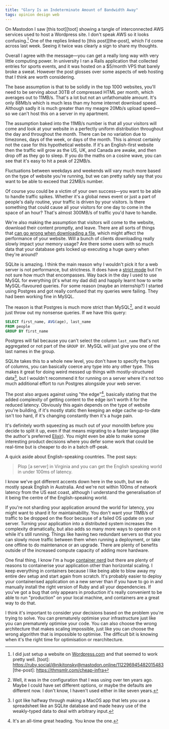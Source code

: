 ```yaml
---
title: "Glory Is an Indeterminate Amount of Bandwidth Away"
tags: opinion design web
---
```


On Mastodon I saw [this toot][toot] showing a tangle of interconnected AWS services used to host a Wordpress site. I don't speak AWS so it looks confusing.[^wordpress] One of the replies linked to [this post][the-post], which I'd come across last week. Seeing it twice was clearly a sign to share my thoughts.

[^wordpress]: I did just setup a website on [Wordpress.com](https://wordpress.com) and that seemed to work pretty well.
[toot]: https://ruby.social/@nikitonsky@mastodon.online/112296945482015483
[the-post]: https://thmsmlr.com/cheap-infra

Overall I agree with the message—you can get a really long way with very little computing power. In university I ran a Rails application that collected entries for sports events, and it was hosted on a $5/month VPS that barely broke a sweat. However the post glosses over some aspects of web hosting that I think are worth considering.

The base assumption is that to be solidly in the top 1000 websites, you'll need to be serving about 30TB of compressed HTML per month, which averages out to 11MB/s. That's a lot but not an unfathomable amount. It's only 88Mb/s which is much less than my home internet download speed. Although sadly it is much greater than my meagre 20Mb/s upload speed—so we can't host this on a server in my apartment.

The assumption baked into the 11MB/s number is that all your visitors will come and look at your website in a perfectly uniform distribution throughout the day and throughout the month. There can be no variation due to timezones, days of the week, or days of the month. This is almost certainly not the case for this hypothetical website. If it's an English-first website then the traffic will grow as the US, UK, and Canada are awake, and then drop off as they go to sleep. If you do the maths on a cosine wave, you can see that it's easy to hit a peak of 22MB/s.

Fluctuations between weekdays and weekends will vary much more based on the type of website you're running, but we can pretty safely say that you want to be able to exceed that 22MB/s number.

Of course you could be a victim of your own success—you want to be able to handle traffic spikes. Whether it's a global news event or just a part of people's daily routine, your traffic is driven by your visitors. Is there something that could cause all your visitors for one day to come in the space of an hour? That's almost 300MB/s of traffic you'd have to handle.

We're also making the assumption that visitors will come to the website, download their content promptly, and leave. There are all sorts of things that [can go wrong when downloading a file][download], which might affect the performance of your website. Will a bunch of clients downloading really slowly impact your memory usage? Are there some users with so much data that your database gets locked up executing a huge query when they're around?

[download]: https://fasterthanli.me/articles/downloads-gone-wrong

SQLite is amazing. I think the main reason why I wouldn't pick it for a web server is not performance, but strictness. It does have a [strict mode](https://sqlite.org/stricttables.html) but I'm not sure how much that encompasses. Way back in the day I used to use MySQL for everything (it's what my dad did) and happily learnt how to write MySQL-flavoured queries. For some reason (maybe an internship?) I started using Postgres and got really confused that my queries were failing. They had been working fine in MySQL.

The reason is that Postgres is much more strict than MySQL[^maybe-not], and it would just throw out my nonsense queries. If we have this query:

[^maybe-not]: Well, it was in the configuration that I was using over ten years ago. Maybe I could have set different options, or maybe the defaults are different now. I don't know, I haven't used either in like seven years.

```sql
SELECT first_name, AVG(age), last_name
FROM people
GROUP BY first_name
```

Postgres will fail because you can't select the column `last_name` that's not aggregated or not part of the `GROUP BY`. MySQL will just give you one of the last names in the group.

SQLite takes this to a whole new level, you don't have to specify the types of columns, you can basically coerce any type into any other type. This makes it great for doing weird messed up things with mostly-structured data[^squish], but I wouldn't recommend it for running on a server where it's not too much additional effort to run Postgres alongside your web server.

[^squish]: I got like halfway through making a MacOS app that lets you use a spreadsheet like an SQLite database and made heavy use of the weakly-typed data to deal with arbitrary input.

The post also argues against using "the edge"[^the-edge], basically stating that the added complexity of getting content to the edge isn't worth it for the reduced latency. Obviously this again depends on the type of website you're building, if it's mostly static then keeping an edge cache up-to-date isn't too hard, if it's changing constantly then it's a huge pain.

[^the-edge]: It's an all-time great heading. You know the one.

It's definitely worth squeezing as much out of your monolith before you decide to split it up, even if that means migrating to a faster language (like the author's preferred [Elixir](https://elixir-lang.org)). You might even be able to make some interesting product decisions where you defer some work that could be real-time but is cheaper to do in a batch off-peak.

A quick aside about English-speaking countries. The post says:

> Plop [a server] in Virginia and you can get the English speaking world in under 100ms of latency.

I know we've got different accents down here in the south, but we do mostly speak English in Australia. And we're not within 100ms of network latency from the US east coast, although I understand the generalisation of it being the centre of the English-speaking world.

If you're not sharding your application around the world for latency, you might want to shard it for maintainability. You don't want your 11MB/s of traffic to be dropped on the floor because of a failed OS update on your server. Turning your application into a distributed system increases the complexity dramatically, but also adds so many more ways to operate on it while it's still running. Things like having two redundant servers so that you can slowly move traffic between them when running a deployment, or take one offline to do maintenance or an upgrade. There are plenty of benefits outside of the increased compute capacity of adding more hardware.

One final thing, I know I'm a huge [container nerd][podman] but there are plenty of reasons to containerise your application other than horizontal scaling. I keep everything in containers because I like being able to blow away my entire dev setup and start again from scratch. It's probably easier to deploy your containerised application on a new server than if you have to go in and manually install the right version of Ruby and all your dependencies. If you've got a bug that only appears in production it's really convenient to be able to run "production" on your local machine, and containers are a great way to do that.

[podman]: /tags/#podman

I think it's important to consider your decisions based on the problem you're trying to solve. You can prematurely optimise your infrastructure just like you can prematurely optimise your code. You can also choose the wrong architecture that makes scaling impossible, just like you can choose the wrong algorithm that is impossible to optimise. The difficult bit is knowing when it's the right time for optimisation or rearchitecture.
